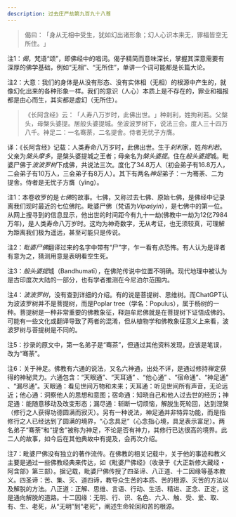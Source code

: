 ```yaml
---
description: 过去庄严劫第九百九十八尊
---
```


> 偈曰：​「身从无相中受生，犹如幻出诸形象；幻人心识本来无，罪福皆空无所住。​」

注1：*偈*，梵语“颂”，即佛经中的唱词。偈子精简而意味深长，掌握其深意需要有深厚的佛学基础，例如“无相”、“无所住”，单讲一个词可能都是长篇大论。

注2：大意：我们的身体是从没有形态、没有实体相（无相）的根源中产生的，就像幻化出来的各种形象一样。我们的意识（人心）本质上是不存在的，罪业和福报都是由心而生，其实都是虚幻（无所住）。

> 《长阿含经》云：​「人寿八万岁时，此佛出世。​」种刹利，姓拘利若。父槃头，母槃头婆提。居般头婆提城。坐波波罗树下，说法三会。度人三十四万八千。神足二：一名骞荼，二名提舍。侍者无忧子方膺。

译：《长阿含经》记载：人类寿命八万岁时，此佛出世。生于*刹利*家，姓*拘利若*。父亲为*槃头摩多*，是槃头婆提城之王者；母亲名为*槃头婆提*。住在*般头婆提*城。毗婆尸佛于*波波罗树*下成佛，共说法三次。度化了34.8万人（初会弟子有16.8万人，二会弟子有10万人，三会弟子有8万人）。其下有两名*神足*弟子：一为𬸣荼、二为提舍。侍者是无忧子方膺（yīng）。

注1：本卷收罗的是*七佛*的故事。七佛，又称过去七佛、原始七佛，是佛经中记录离我们现时最近的七位佛陀。毗婆尸佛（梵语为*Vipaśyin*），是七佛中的第一位。从网上搜寻到的信息显示，他出世的时间距今有九十一劫(佛教中一劫为12亿7984万年)，是人类寿命八万岁时。这均为神奇数字，无从考证，也无须较真，可理解为距离我们极为遥远，甚至可能只是传说。

注2：*毗婆尸佛*翻译过来的名字中带有“尸”字，乍一看有点恐怖。有人认为是译者有意为之，猜测用意是表明看空生死。

注3：*般头婆提*城（Bandhumatī），在佛陀传说中位置不明确。现代地理中被认为是古印度次大陆的一部分，也有学者推测在今尼泊尔范围内。

注4：*波波罗树*，没有查到详细的介绍。有的说是菩提树、思维树。而ChatGPT认为波波罗树并不是菩提树，而是Poplar tree（学名：Populus），属于杨树的一种。菩提树是一种非常重要的佛教象征，释迦牟尼佛就是在菩提树下证悟成佛的。可能有一些文化或翻译导致了两者的混淆，但从植物学和佛教象征意义上来看，波波罗树与菩提树是不同的。

注5：抄录的原文中，第一名弟子是“骞茶”，但通过其他资料发现，应该是笔误，改为“骞荼”。

注6：关于神足。佛教有六通的说法，又名六神通，出处不详，是通过修持禅定获得的神秘灵力。六通包含：“天眼通”、“天耳通” 、“他心通” 、“宿命通”、“神足通” 、“漏尽通”。天眼通：看见世间万物和未来；天耳通：听见世间所有声音，无论远近；他心通：洞察他人的思想和意图；宿命通：知晓自己和他人过去世的经历；神足通：能随意移动及改变形态；漏尽通：斩断一切烦恼，解脱生死轮回，达到涅槃（修行之人获得功德圆满而寂灭）。另有一种说法，神足通并非特异功能，而是指修行之人已经达到了圆满的境界，“心念具足”（心念指心境，具足表示富足）。两名弟子“骞荼”和“提舍”被称为神足，不论是否有神力，其修行已达很高的境界。此二人的故事，如今后在其他典故中有提及，会再次介绍。

注7：毗婆尸佛没有独立的著作流传。在佛教的相关记载中，关于他的事迹和教义主要是通过一些佛教经典来传达，如《毗婆尸佛经》（收录于《大正新修大藏经・阿含部》第三部）。据记载，毗婆尸佛传授了四圣谛、八正道、十二因缘等基本教义。四圣谛：苦、集、灭、道四谛，教导众生苦的本质、苦的根源、灭苦的方法以及解脱的方法。八正道：正解、思维、言语、行动、生活、精进、正念、正定，这是通向解脱的道路。十二因缘：无明、行、识、名色、六入、触、受、爱、取、有、生、老死，从“无明”到“老死”，阐述生命轮回和苦的根源。

